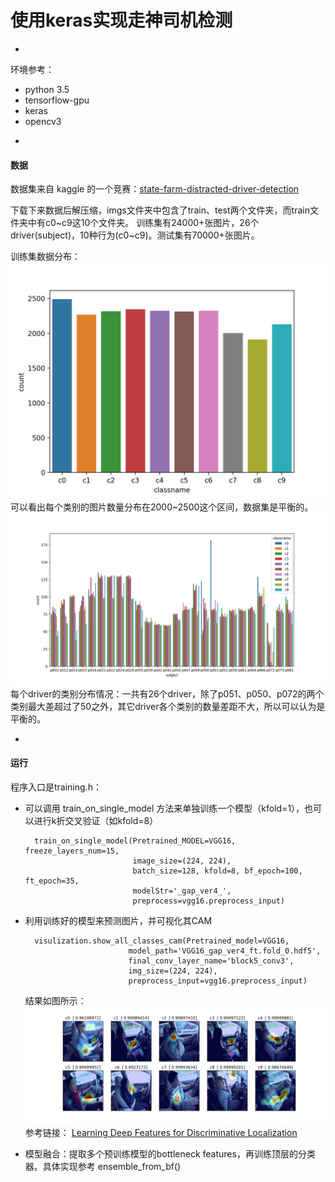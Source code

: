 # 使用keras实现走神司机检测
-

环境参考：

* python 3.5
* tensorflow-gpu
* keras
* opencv3

-
#### 数据
数据集来自 kaggle 的一个竞赛：[state-farm-distracted-driver-detection](https://www.kaggle.com/c/state-farm-distracted-driver-detection/data)

下载下来数据后解压缩，imgs文件夹中包含了train、test两个文件夹，而train文件夹中有c0~c9这10个文件夹。
训练集有24000+张图片，26个driver(subject)，10种行为(c0~c9)。测试集有70000+张图片。

训练集数据分布：
![](./Figure_0.png)
可以看出每个类别的图片数量分布在2000~2500这个区间，数据集是平衡的。
![](./Figure_1.png)
每个driver的类别分布情况：一共有26个driver，除了p051、p050、p072的两个类别最大差超过了50之外，其它driver各个类别的数量差距不大，所以可以认为是平衡的。

-

#### 运行 
程序入口是training.h：

* 可以调用 train\_on\_single\_model 方法来单独训练一个模型（kfold=1），也可以进行k折交叉验证（如kfold=8）
	
		train_on_single_model(Pretrained_MODEL=VGG16, freeze_layers_num=15,
                          	  image_size=(224, 224),
                          	  batch_size=128, kfold=8, bf_epoch=100, ft_epoch=35,
                              modelStr='_gap_ver4_',
                              preprocess=vgg16.preprocess_input)

* 利用训练好的模型来预测图片，并可视化其CAM

	    visulization.show_all_classes_cam(Pretrained_model=VGG16,
	                         model_path='VGG16_gap_ver4_ft.fold_0.hdf5',
	                         final_conv_layer_name='block5_conv3',
	                         img_size=(224, 224),
	                         preprocess_input=vgg16.preprocess_input)

	结果如图所示：
![](./vgg16_cam.png)
参考链接：
[Learning Deep Features for Discriminative Localization](http://cnnlocalization.csail.mit.edu/)

* 模型融合：提取多个预训练模型的bottleneck features，再训练顶层的分类器。具体实现参考 ensemble\_from\_bf()
